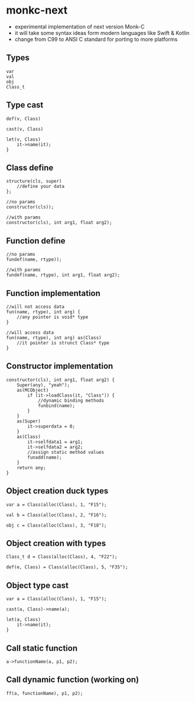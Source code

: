 # monkc-next

- experimental implementation of next version Monk-C
- it will take some syntax ideas form modern languages like Swift & Kotlin
- change from C99 to ANSI C standard for porting to more platforms

## Types

    var
    val
    obj
    Class_t

## Type cast

    def(v, Class)

    cast(v, Class)

    let(v, Class)
        it->name(it);
    }

## Class define

    structure(cls, super)
        //define your data
    };

    //no params
    constructor(cls));

    //with params
    constructor(cls), int arg1, float arg2);

## Function define

    //no params
    fundef(name, rtype));

    //with params
    fundef(name, rtype), int arg1, float arg2);

## Function implementation

    //will not access data
    fun(name, rtype), int arg) {
        //any pointer is void* type
    }

    //will access data
    fun(name, rtype), int arg) as(Class)
        //it pointer is strunct Class* type
    }

## Constructor implementation

    constructor(cls), int arg1, float arg2) {
        Super(any), "yeah");
        as(MCObject)
            if (it->loadClass(it, "Class")) {
                //dynamic binding methods
                funbind(name);
            }
        }
        as(Super)
            it->superdata = 0;
        }
        as(Class)
            it->selfdata1 = arg1;
            it->selfdata2 = arg2;
            //assign static method values
            funadd(name);
        }
        return any;
    }

## Object creation duck types

    var a = Class(alloc(Class), 1, "F15");

    val b = Class(alloc(Class), 2, "F16");

    obj c = Class(alloc(Class), 3, "F18");

## Object creation with types

    Class_t d = Class(alloc(Class), 4, "F22");

    def(e, Class) = Class(alloc(Class), 5, "F35");

## Object type cast

    var a = Class(alloc(Class), 1, "F15");

    cast(a, Class)->name(a);

    let(a, Class)
        it->name(it);
    }

## Call static function

    a->functionName(a, p1, p2);

## Call dynamic function (working on)

    ff(a, functionName), p1, p2);

